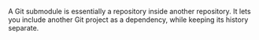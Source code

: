 A Git submodule is essentially a repository inside another repository. It lets you include another Git project as a dependency, while keeping its history separate.
